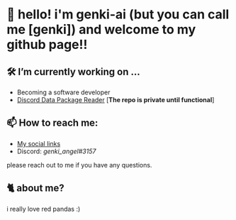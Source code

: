 # 🥳 hello! i'm genki-ai (but you can call me [genki]) and welcome to my github page!!

## 🛠️ I’m currently working on ...
- Becoming a software developer
- [Discord Data Package Reader](https://github.com/genki-ai/Discord-Data-Package-Reader) [**The repo is private until functional**]

## 📫 How to reach me:
- [My social links](https://genki.cafe/socials/)
- Discord: *genki_angel#3157*

please reach out to me if you have any questions.

## 🐈 about me?
i really love red pandas :)
